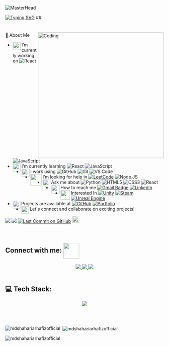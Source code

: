 ![MasterHead](https://repository-images.githubusercontent.com/588181932/e36ec678-7984-4cdd-8e4c-a3932772ff8e)

[![Typing SVG](https://readme-typing-svg.herokuapp.com?font=Fira+Code&size=30&pause=600&color=FFA500&center=true&vCenter=true&width=1000&height=80&lines=Hi+👋,+I'm+Md.+Shahariar+Hafiz;A+MERN+STACK+WEB+DEVELOPER)](https://git.io/typing-svg)
##<h1></h1>

<!--- <h3 align="center">Professional web designer and WordPress expert</h3> --->

<div>
<img align="right" alt="Coding" width="400" src="https://media0.giphy.com/media/v1.Y2lkPTc5MGI3NjExNTJkOGE0ZTQ4MmFkNzhmODgwMTM0YzkxZTllZWRhMGNmODVhMTlhOCZlcD12MV9pbnRlcm5hbF9naWZzX2dpZklkJmN0PWc/26tn33aiTi1jkl6H6/giphy.gif">
  
💫 About Me
- <img align='left' src="https://github.com/UjjwalSaini07/UjjwalSaini07/blob/main/Assets_Used/Gifs/Port_Laptop.gif?term=work&page=1&position=2&origin=search&related_id=17438221" width="25">I’m currently working on 
![React](https://img.shields.io/badge/-React-3b2e5a?style=plastic&logo=react)
![JavaScript](https://img.shields.io/badge/-JavaScript-%23F7DF1C?style=plastic&logo=javascript&logoColor=000000&labelColor=%23F7DF1C&color=%23FFCE5A)
- <img align='left' src="https://github.com/UjjwalSaini07/UjjwalSaini07/blob/main/Assets_Used/Gifs/Port_EyeFlikiring.gif" width="25">I’m currently learning 
![React](https://img.shields.io/badge/-React-3b2e5a?style=plastic&logo=react)
![JavaScript](https://img.shields.io/badge/-JavaScript-%23F7DF1C?style=plastic&logo=javascript&logoColor=000000&labelColor=%23F7DF1C&color=%23FFCE5A)
- <img align='left' src="https://github.com/UjjwalSaini07/UjjwalSaini07/blob/main/Assets_Used/Gifs/Port_AngerVolcano.gif" width="25">I work using 
![GitHub](https://img.shields.io/badge/-GitHub-181717?style=plastic&logo=github)
![Git](https://img.shields.io/badge/-Git-black?style=plastic&logo=git)
![VS Code](https://img.shields.io/badge/-VSCode-%23007ACC?style=plastic&logo=visual-studio-code)
- <img align='left' src="https://github.com/UjjwalSaini07/UjjwalSaini07/blob/main/Assets_Used/Gifs/Port_HandShake.gif" width="36">I’m looking for help in 
[![LeetCode](https://img.shields.io/badge/LeetCode-000000?style=flat-square&logo=LeetCode&logoColor=#d16c06)](https://leetcode.com/u/UjjwalSaini07/)
![Node.JS](https://img.shields.io/badge/-Node.JS-black?style=plastic&logo=Node.js)
- <img align='left' src="https://github.com/UjjwalSaini07/UjjwalSaini07/blob/main/Assets_Used/Gifs/Port_ShowingAnger.gif" width="24">Ask me about 
![Python](https://img.shields.io/badge/Python-14354C?style=flat&logo=python&logoColor=white)
![HTML5](https://img.shields.io/badge/-HTML5-%23E44D27?style=flat&logo=html5&logoColor=ffffff)
![CSS3](https://img.shields.io/badge/-CSS3-%231572B6?style=flat&logo=css3)
![React](https://img.shields.io/badge/-React-3b2e5a?style=plastic&logo=react)
- <img align='left' src="https://github.com/UjjwalSaini07/UjjwalSaini07/blob/main/Assets_Used/Gifs/Port_Msg.gif" width="27">How to reach me
[![Gmail Badge](https://img.shields.io/badge/-ShahariarHafiz-c14438?style=plastic&logo=Gmail&logoColor=white)](https://mail.google.com/mail/?view=cm&to=shahariar.works@gmail.com&su=Feedback&body=Hello,%20I%20would%20like%20to%20contact%20you.)
[![LinkedIn](https://img.shields.io/badge/LinkedIn-0A66C2?style=plastic&logo=linkedin&logoColor=white)](https://www.linkedin.com/in/)
- <img align='left' src="https://github.com/UjjwalSaini07/UjjwalSaini07/blob/main/Assets_Used/Gifs/GamingConsole.gif?raw=true" width="30">Interested In
  [![Unity](https://img.shields.io/badge/unity-%23000000.svg?style=flat&logo=unity&logoColor=white)](#)
  [![Steam](https://img.shields.io/badge/steam-%23000000.svg?style=flat&logo=steam&logoColor=white)](#)
  [![Unreal Engine](https://img.shields.io/badge/unrealengine-%23313131.svg?style=flat&logo=unrealengine&logoColor=white)](#)
- <img align='left' src="https://github.com/UjjwalSaini07/UjjwalSaini07/blob/main/Assets_Used/Gifs/Port_Laptop.gif" width="24">Projects are available at
  [![GitHub](https://img.shields.io/badge/github-%23121011.svg?style=flat-square&logo=github&logoColor=white)](https://github.com/mdshahariarhafizofficial)
  [![Portfolio](https://img.shields.io/badge/Portfolio-%23000000.svg?style=flat-square&logo=firefox&logoColor=#FF7139)](https://)
- <img align='left' src="https://github.com/UjjwalSaini07/UjjwalSaini07/blob/main/Assets_Used/Gifs/Port_ThumbUp.gif" width="24"> Let's connect and collaborate on exciting projects!
</div>

![](https://komarev.com/ghpvc/?username=mdshahariarhafizofficial&color=FFA500&style=plastic&label=Profile+Views)
![](https://visitor-badge.glitch.me/badge?page_id=mdshahariarhafizofficial.mdshahariarhafizofficial07&right_color=yellow&left_text=Visits)
[![Last Commit on GitHub](https://img.shields.io/badge/last%20commit-Pending-red)](https://github.com/mdshahariarhafizofficial) 
<a href="https://github.com/mdshahariarhafizofficial">
    <img src="https://img.shields.io/github/followers/mdshahariarhafizofficial?label=follow&style=social" height="22" title="Follow me" alt="GitHub">
</a>

<br>

## Connect with me: <img align='center' src="https://github.com/UjjwalSaini07/UjjwalSaini07/blob/main/Assets_Used/Gifs/Port_HandShake.gif" width="50">
<div align="center">
<a href="mailto:shahariar.works@gmail.com">
  <img src="https://img.shields.io/badge/Gmail-D14836?style=for-the-badge&logo=gmail&logoColor=white">
</a>
<a href="https://discord.com/users/1111635073326923816">
  <img src="https://img.shields.io/badge/Discord-5865F2?style=for-the-badge&logo=discord&logoColor=white">
</a>
<a href="https://www.linkedin.com/in/">
  <img src="https://img.shields.io/badge/LinkedIn-0077B5?style=for-the-badge&logo=linkedin&logoColor=white">
</a>

</div>

<br>

## 💻 Tech Stack:

<div align="center">

<a href="#" target="_blank">
<img src="https://skillicons.dev/icons?i=html,css,javascript,bootstrap,react,nodejs,express,npm,materialui,tailwind,vite,mongodb,next,postman,java,py,wordpress,vercel,netlify,firebase,git,github,figma,vscode" />
</a>

</div>

<br><br>

<p><img align="left" src="https://github-readme-stats.vercel.app/api/top-langs?username=mdshahariarhafizofficial&show_icons=true&locale=en&layout=compact" alt="mdshahariarhafizofficial" /></p>

<p>&nbsp;<img align="center" src="https://github-readme-stats.vercel.app/api?username=mdshahariarhafizofficial&show_icons=true&locale=en" alt="mdshahariarhafizofficial" /></p>

<p><img align="center" src="https://github-readme-streak-stats.herokuapp.com/?user=mdshahariarhafizofficial&" alt="mdshahariarhafizofficial" /></p>
